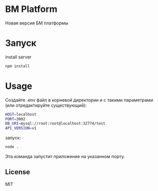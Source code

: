 # BM Platform

Новая версия БМ платформы


# Запуск


install server

```sh
npm install
```

# Usage

Создайте .env файл в корневой директории и с такими параметрами (или отредактируйте существующий):
```sh
HOST=localhost
PORT=3002
DB_URI=mysql://root:root@localhost:32774/test
API_VERSION=v1
```

запуск:
```sh
node .
```

Эта команда запустит приложение на указанном порту.

License
----

MIT